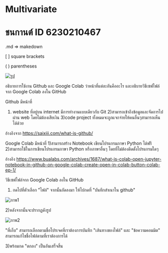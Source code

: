 # Multivariate

# ชนกานต์ ID 6230210467

.md => makedown

[ ] square brackets

( ) parentheses




[
![รูป](https://user-images.githubusercontent.com/76930923/103563018-a3124a80-4eee-11eb-9961-dace61eee012.jpeg)
](url)

อธิบายการใช้งาน Github และ Google Colab ว่าหน้าที่แต่ละอันคืออะไร และอธิบายวิธีเซฟไฟล์จาก Google Colab ลงใน GitHub

Github 
 มีหน้าที่ 
1) website ที่อยู่บน internet มีการทำงานแบบเดียวกับ Git 
2)สามารถเข้าถึงข้อมูลและจัดการไปผ่าน web โดยไม่ต้องเสียเงิน 
3)code project ทั้งหมดจะถูกแจกจ่ายให้คนอื่นๆสามารถเห็นได้ด้วย


อ้างอิงจาก https://saixiii.com/what-is-github/

Google Colab 
 มีหน้าที่ 
 1)สามารถสร้าง Notebook เขียนโปรแกรมภาษา Python ได้ฟรี 
 2)สามารถใช้ในการเขียนโปรแกรมภาษา Python หรือภาษาอื่นๆ โดยที่ไม่ต้องติดตั้งโปรแกรมใดๆ
 
 อ้างอิง https://www.bualabs.com/archives/1687/what-is-colab-open-jupyter-notebook-in-github-on-google-colab-create-open-in-colab-button-colab-ep-1/
 
 
 วิธีเซฟไฟล์จาก Google Colab ลงใน GitHub
 
 

 1) กดไปที่ตัวเลือก "ไฟล์" จากนั้นถัดลงมา ให้ไปกดที่ "บันทึกสำเนาใน github"
 
![ภาพ1](https://user-images.githubusercontent.com/76930923/103565310-b8897380-4ef2-11eb-8efd-018da97c92d8.jpeg)


2)หลังจากนั้นจะปรากฏดังรูป 


![ภาพ2](https://user-images.githubusercontent.com/76930923/103565569-233aaf00-4ef3-11eb-9b06-0a57df62e06e.jpeg)


"ที่เก็บ" สามารถเลือกตามชื่อโปรเจคที่เราต้องการบันทึก
"เส้นทางของไฟล์" และ "ข้อความคอมมิต" สามารถแก้ไขชื่อไฟล์ตามที่เราต้องการได้ 

3)พร้อมกด "ตกลง" เป็นอันเสร็จสิ้น











 
 
